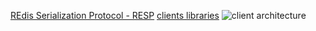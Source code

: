 [REdis Serialization Protocol - RESP](https://redis.io/topics/protocol)
[clients libraries](https://redis.io/clients)
![client architecture](https://i.postimg.cc/fTp83WSJ/redis-client.png)
